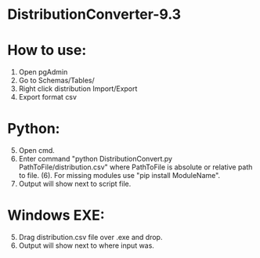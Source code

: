 # DistributionConverter-9.3

# How to use:
1. Open pgAdmin
2. Go to Schemas/Tables/
3. Right click distribution Import/Export
4. Export format csv

# Python:
5. Open cmd.
6. Enter command "python DistributionConvert.py PathToFile/distribution.csv" where PathToFile is absolute or relative path to file.
(6). For missing modules use "pip install ModuleName".
7. Output will show next to script file.

# Windows EXE:
5. Drag distribution.csv file over .exe and drop.
6. Output will show next to where input was.
